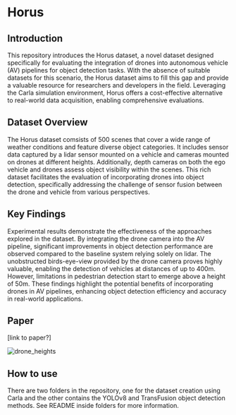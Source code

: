 # Horus

## Introduction
This repository introduces the Horus dataset, a novel dataset designed specifically for evaluating the integration of drones into autonomous vehicle (AV) pipelines for object detection tasks. With the absence of suitable datasets for this scenario, the Horus dataset aims to fill this gap and provide a valuable resource for researchers and developers in the field. Leveraging the Carla simulation environment, Horus offers a cost-effective alternative to real-world data acquisition, enabling comprehensive evaluations.

## Dataset Overview
The Horus dataset comsists of 500 scenes that cover a wide range of weather conditions and feature diverse object categories. It includes sensor data captured by a lidar sensor mounted on a vehicle and cameras mounted on drones at different heights. Additionally, depth cameras on both the ego vehicle and drones assess object visibility within the scenes. This rich dataset facilitates the evaluation of incorporating drones into object detection, specifically addressing the challenge of sensor fusion between the drone and vehicle from various perspectives.

## Key Findings
Experimental results demonstrate the effectiveness of the approaches explored in the dataset. By integrating the drone camera into the AV pipeline, significant improvements in object detection performance are observed compared to the baseline system relying solely on lidar. The unobstructed birds-eye-view provided by the drone camera proves highly valuable, enabling the detection of vehicles at distances of up to 400m. However, limitations in pedestrian detection start to emerge above a height of 50m. These findings highlight the potential benefits of incorporating drones in AV pipelines, enhancing object detection efficiency and accuracy in real-world applications.

## Paper
[link to paper?]

![drone_heights](https://github.com/MarcusMalak/Horus/assets/94542107/8b8cff28-4f2a-4342-bf41-8adf0db58d46)

## How to use
There are two folders in the repository, one for the dataset creation using Carla and the other contains the YOLOv8 and TransFusion object detection methods. See README inside folders for more information.
